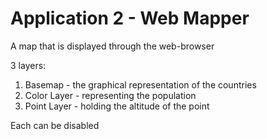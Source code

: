 # Application 2 - Web Mapper

A map that is displayed through the web-browser

3 layers:

1. Basemap - the graphical representation of the countries
2. Color Layer - representing the population
3. Point Layer - holding the altitude of the point

Each can be disabled